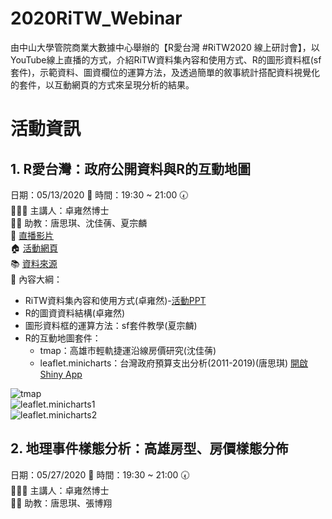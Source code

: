 # 2020RiTW_Webinar
由中山大學管院商業大數據中心舉辦的【R愛台灣 #RiTW2020 線上研討會】，以YouTube線上直播的方式，介紹RiTW資料集內容和使用方式、R的圖形資料框(sf套件)，示範資料、圖資欄位的運算方法，及透過簡單的敘事統計搭配資料視覺化的套件，以互動網頁的方式來呈現分析的結果。

# 活動資訊

## 1. R愛台灣：政府公開資料與R的互動地圖
日期：05/13/2020 📅     時間：19:30 ~ 21:00 🕢 <br>
👨🏻‍🎓 主講人：卓雍然博士 <br>
👩‍🏫 助教：唐思琪、沈佳蒨、夏宗麟 <br>
🎤 [直播影片](youtu.be/DrB_t3Il7zo) <br>
🏠 [活動網頁](tiny.cc/RiTW2020) <br>
📚 [資料來源](https://github.com/gtonychuo/RiTW108) <br>
🎯 內容大綱：
+ RiTW資料集內容和使用方式(卓雍然)-[活動PPT](https://drive.google.com/drive/folders/1AE_uhZWc4j2r1kqxAdU-iQxFor8Qc0F0)
+ R的圖資資料結構(卓雍然)
+ 圖形資料框的運算方法：sf套件教學(夏宗麟)
+ R的互動地圖套件：
  + tmap：高雄市輕軌捷運沿線房價研究(沈佳蒨)
  + leaflet.minicharts：台灣政府預算支出分析(2011-2019)(唐思琪) [開啟Shiny App](https://ritatang.shinyapps.io/twGovExp/)

![tmap](https://github.com/ritatang242/2020RiTW_Webinar/blob/master/pic/tmap.png)  <br>
![leaflet.minicharts1](https://github.com/ritatang242/2020RiTW_Webinar/blob/master/pic/leaflet_minicharts1.png)  <br>
![leaflet.minicharts2](https://github.com/ritatang242/2020RiTW_Webinar/blob/master/pic/leaflet_minicharts2.png)  <br>

  
## 2. 地理事件樣態分析：高雄房型、房價樣態分佈
日期：05/27/2020 📅     時間：19:30 ~ 21:00 🕢 <br>
👨🏻‍🎓 主講人：卓雍然博士 <br>
👩‍🏫 助教：唐思琪、張博翔 <br>
